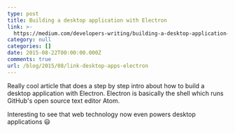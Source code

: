 ```yaml
---
type: post
title: Building a desktop application with Electron
link: >-
  https://medium.com/developers-writing/building-a-desktop-application-with-electron-204203eeb658
category: null
categories: []
date: 2015-08-22T00:00:00.000Z
comments: true
url: /blog/2015/08/link-desktop-apps-electron
---
```


Really cool article that does a step by step intro about how to build a desktop application with Electron. Electron is basically the shell which runs GitHub's open source text editor Atom.

Interesting to see that web technology now even powers desktop applications :smiley:
